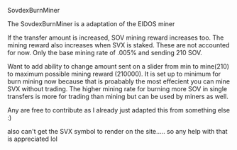 SovdexBurnMiner

The SovdexBurnMiner is a adaptation of the EIDOS miner

If the transfer amount is increased, SOV mining reward increases too. The mining reward also increases when SVX is staked. These are not accounted for now. Only the base mining rate of .005% and sending 210 SOV.

Want to add ability to change amount sent on a slider from min to mine(210) to maximum possible mining reward (210000). It is set up to minimum for burn mining now because that is proabably the most effecient you can mine SVX without trading. The higher mining rate for burning more SOV in single transfers is more for trading than mining but can be used by miners as well.

Any are free to contribute as I already just adapted this from something else :)

also can't get the SVX symbol to render on the site..... so any help with that is appreciated lol



